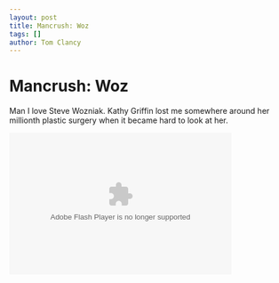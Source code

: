 ```yaml
---
layout: post
title: Mancrush: Woz
tags: []
author: Tom Clancy
---
```


# Mancrush: Woz

Man I love Steve Wozniak. Kathy Griffin lost me somewhere around her millionth plastic surgery when it became hard to look at her.

<object type="application/x-shockwave-flash" data="http://blip.tv/scripts/flash/showplayer.swf?enablejs=true&feedurl=http%3A%2F%2Fengadget%2Eblip%2Etv%2Frss%2Fflash&file=http%3A%2F%2Fblip%2Etv%2Frss%2Fflash%2F995363%3Freferrer%3D3%26referrer%3Dsource%26referrer%3D&brandlink=http%3A%2F%2Fblip%2Etv%2F%3Futm%5Fsource%3Dbrandlink&brandname=blip%2Etv&showplayerpath=http%3A%2F%2Fblip%2Etv%2Fscripts%2Fflash%2Fshowplayer%2Eswf" width="400" height="255" allowfullscreen="true" id="showplayer"><param name="movie" value="http://blip.tv/scripts/flash/showplayer.swf?enablejs=true&feedurl=http%3A%2F%2Fengadget%2Eblip%2Etv%2Frss%2Fflash&file=http%3A%2F%2Fblip%2Etv%2Frss%2Fflash%2F995363%3Freferrer%3D3%26referrer%3Dsource%26referrer%3D&brandlink=http%3A%2F%2Fblip%2Etv%2F%3Futm%5Fsource%3Dbrandlink&brandname=blip%2Etv&showplayerpath=http%3A%2F%2Fblip%2Etv%2Fscripts%2Fflash%2Fshowplayer%2Eswf" /><param name="quality" value="best" /><embed src="http://blip.tv/scripts/flash/showplayer.swf?enablejs=true&feedurl=http%3A%2F%2Fengadget%2Eblip%2Etv%2Frss%2Fflash&file=http%3A%2F%2Fblip%2Etv%2Frss%2Fflash%2F995363%3Freferrer%3D3%26referrer%3Dsource%26referrer%3D&brandlink=http%3A%2F%2Fblip%2Etv%2F%3Futm%5Fsource%3Dbrandlink&brandname=blip%2Etv&showplayerpath=http%3A%2F%2Fblip%2Etv%2Fscripts%2Fflash%2Fshowplayer%2Eswf" quality="best" width="400" height="255" name="showplayer" type="application/x-shockwave-flash"></embed></object>
